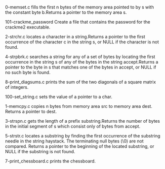 0-memset.c fills the first n bytes of the memory area pointed to by s with the constant byte b.Returns a pointer to the memory area s.

101-crackme_password Create a file that contains the password for the crackme2 executable. 

2-strchr.c locates a character in a string.Returns a pointer to the first occurrence of the character c in the string s, or NULL if the character is not found.
 

4-strpbrk.c searches a string for any of a set of bytes by locating the first occurrence in the string s of any of the bytes in the string accept.Returns a pointer to the byte in s that matches one of the bytes in accept, or NULL if no such byte is found.

8-print_diagsums.c prints the sum of the two diagonals of a square matrix of integers.

100-set_string.c sets the value of a pointer to a char.

1-memcpy.c copies n bytes from memory area src to memory area dest. Returns a pointer to dest.

3-strspn.c gets the length of a prefix substring.Returns the number of bytes in the initial segment of s which consist only of bytes from accept.

5-strstr.c locates a substring by finding the first occurrence of the substring needle in the string haystack. The terminating null bytes (\0) are not compared. Returns a pointer to the beginning of the located substring, or NULL if the substring is not found.

7-print_chessboard.c prints the chessboard.
